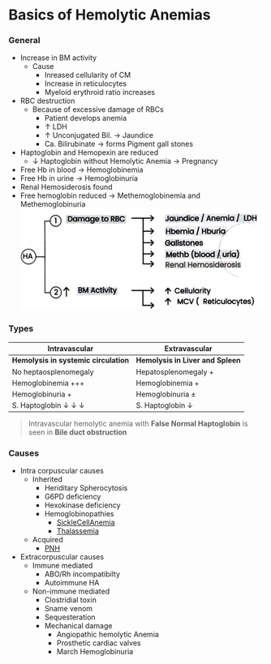 # Basics of Hemolytic Anemias

### General

- Increase in BM activity
	- Cause
		- Inreased cellularity of CM
		- Increase in reticulocytes
		- Myeloid erythroid ratio increases
- RBC destruction
	- Because of excessive damage of RBCs
		- Patient develops anemia
		- $\uparrow$ LDH
		- $\uparrow$ Unconjugated Bil.  $\rightarrow$ Jaundice
		- Ca. Bilirubinate  $\rightarrow$ forms Pigment gall stones
- Haptoglobin and Hemopexin are reduced
	- $\downarrow$ Haptoglobin without Hemolytic Anemia  $\rightarrow$ Pregnancy
- Free Hb in blood  $\rightarrow$ Hemoglobinemia
- Free Hb in urine  $\rightarrow$ Hemoglobinuria
- Renal Hemosiderosis found
- Free hemoglobin reduced  $\rightarrow$ Methemoglobinemia and Methemoglobinuria
	![HemolyticAnemiaCF](Pathology/Images/HemolyticAnemiaCF.jpg)

### Types
| Intravascular                                         | Extravascular                     |
| ----------------------------------------------------- | --------------------------------- |
| **Hemolysis in systemic circulation**                 | **Hemolysis in Liver and Spleen** |
| No heptaosplenomegaly                                 | Hepatosplenomegaly +              |
| Hemoglobinemia +++                                    | Hemoglobinemia +                  |
| Hemoglobinuria +                                      | Hemoglobinuria ±                  |
| S. Haptoglobin $\downarrow$ $\downarrow$ $\downarrow$ | S. Haptoglobin $\downarrow$       |
> Intravascular hemolytic anemia with **False Normal Haptoglobin** is seen in **Bile duct obstruction**

### Causes
- Intra corpuscular causes
	- Inherited
		- Heriditary Spherocytosis
		- G6PD deficiency
		- Hexokinase deficiency
		- Hemoglobinopathies
			- [SickleCellAnemia](Pathology/Hematology/RBC/SickleCellAnemia.md)
			- [Thalassemia](Pathology/Hematology/RBC/Thalassemia.md)
	- Acquired
		- [PNH](Pathology/Hematology/RBC/PNH.md)
- Extracorpuscular causes
	- Immune mediated
		- ABO/Rh incompatibilty
		- Autoimmune HA
	- Non-immune mediated
		- Clostridial toxin
		- Sname venom
		- Sequesteration
		- Mechanical damage
			- Angiopathic hemolytic Anemia
			- Prosthetic cardiac valves
			- March Hemoglobinuria